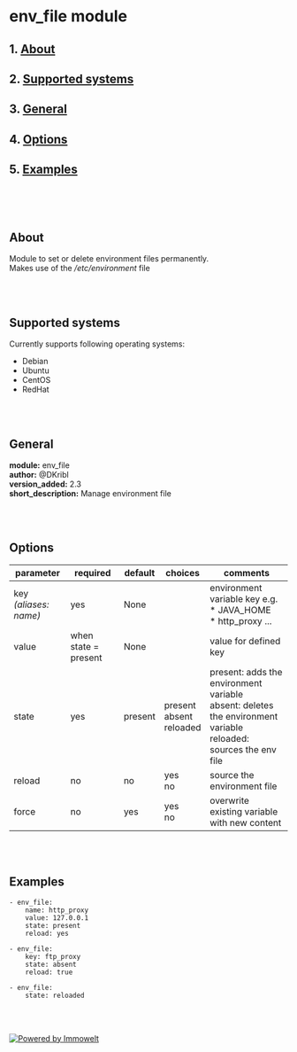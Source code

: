 # env_file module

## 1. [About](#about) 
## 2. [Supported systems](#supsys)
## 3. [General](#general)
## 4. [Options](#options)
## 5. [Examples](#examples)

<br>
<br>
<br>


## About <a name="about"></a>
Module to set or delete environment files permanently.\
Makes use of the */etc/environment* file

<br>
<br>

## Supported systems <a name="supsys"></a>
Currently supports following operating systems:
* Debian
* Ubuntu
* CentOS
* RedHat

<br>
<br>

## General <a name="general"></a>
**module:** env_file \
**author:** @DKribl \
**version_added:** 2.3 \
**short_description:** Manage environment file

<br>
<br>

## Options <a name="options"></a>

parameter | required | default | choices | comments
--------- | -------- | ------- | ------- | --------
key <br> *(aliases: name)* | yes | None | | environment variable key e.g. <br> * JAVA_HOME <br> * http_proxy ...
value | when state = present | None | | value for defined key
state | yes | present | present <br> absent <br> reloaded | present: adds the environment variable <br> absent: deletes the environment variable <br> reloaded: sources the env file
reload | no | no | yes <br> no | source the environment file
force | no | yes | yes <br> no | overwrite existing variable with new content
<br>
<br>

## Examples <a name="examples"></a>
```
- env_file:
    name: http_proxy
    value: 127.0.0.1
    state: present
    reload: yes

- env_file:
    key: ftp_proxy
    state: absent
    reload: true

- env_file:
    state: reloaded
```
<br>
<br>

[![Powered by Immowelt](https://img.shields.io/badge/powered%20by-immowelt-yellow.svg?colorB=ffb200)](https://stackshare.io/immowelt-group/)
